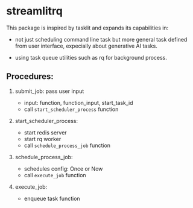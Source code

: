 # streamlitrq

This package is inspired by tasklit and expands its capabilities in: 

- not just scheduling command line task but more general task defined from user interface, expecially about generative AI tasks.

- using task queue utilities such as rq for background process.


## Procedures:
1. submit_job: pass user input
	- input: function, function_input, start_task_id 
	- call `start_scheduler_process` function

2. start_scheduler_process: 
	- start redis server
	- start rq worker
	- call `schedule_process_job` function

3. schedule_process_job:
	- schedules config: Once or Now
	- call `execute_job` function

4. execute_job:
	- enqueue task function
